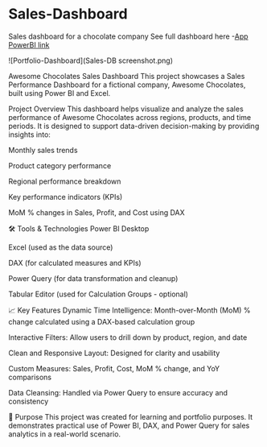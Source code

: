 # Sales-Dashboard
Sales dashboard for a chocolate company
See full dashboard here -[App PowerBI link](https://app.powerbi.com/view?r=eyJrIjoiNWJiNDQ4YTQtNWIxNi00NmE5LTk1MWEtNmNkZGUyM2U4ZmEwIiwidCI6IjUzNTA4ZDUyLWQxYjAtNDliMC1iNGJhLTM1MzNjMTI0OWEwMSJ9)


![Portfolio-Dashboard](Sales-DB screenshot.png)

Awesome Chocolates Sales Dashboard
This project showcases a Sales Performance Dashboard for a fictional company, Awesome Chocolates, built using Power BI and Excel.

Project Overview
This dashboard helps visualize and analyze the sales performance of Awesome Chocolates across regions, products, and time periods. It is designed to support data-driven decision-making by providing insights into:

Monthly sales trends

Product category performance

Regional performance breakdown

Key performance indicators (KPIs)

MoM % changes in Sales, Profit, and Cost using DAX

🛠 Tools & Technologies
Power BI Desktop

Excel (used as the data source)

DAX (for calculated measures and KPIs)

Power Query (for data transformation and cleanup)

Tabular Editor (used for Calculation Groups - optional)

📈 Key Features
Dynamic Time Intelligence: Month-over-Month (MoM) % change calculated using a DAX-based calculation group

Interactive Filters: Allow users to drill down by product, region, and date

Clean and Responsive Layout: Designed for clarity and usability

Custom Measures: Sales, Profit, Cost, MoM % change, and YoY comparisons

Data Cleansing: Handled via Power Query to ensure accuracy and consistency

🎯 Purpose
This project was created for learning and portfolio purposes. It demonstrates practical use of Power BI, DAX, and Power Query for sales analytics in a real-world scenario.
